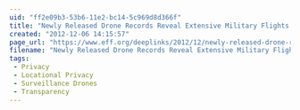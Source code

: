 ```yaml
---
uid: "ff2e09b3-53b6-11e2-bc14-5c969d8d366f"
title: "Newly Released Drone Records Reveal Extensive Military Flights in US | Electronic Frontier Foundation"
created: "2012-12-06 14:15:57"
page_url: "https://www.eff.org/deeplinks/2012/12/newly-released-drone-records-reveal-extensive-military-flights-us"
filename: "Newly Released Drone Records Reveal Extensive Military Flights in US | Electronic Frontier Foundation.html"
tags: 
 - Privacy
 - Locational Privacy
 - Surveillance Drones
 - Transparency
---
```

